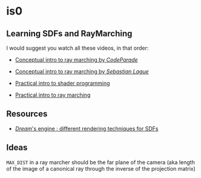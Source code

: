 
# is0

## Learning SDFs and RayMarching

I would suggest you watch all these videos, in that order: 

- [Conceptual intro to ray marching by *CodeParade*](https://www.youtube.com/watch?v=svLzmFuSBhk)

- [Conceptual intro to ray marching by *Sebastian Lague*](https://www.youtube.com/watch?v=Cp5WWtMoeKg)

- [Practical intro to shader programming](https://www.youtube.com/watch?v=u5HAYVHsasc)

- [Practical intro to ray marching](https://www.youtube.com/watch?v=PGtv-dBi2wE)

## Resources

- [*Dream*'s engine : different rendering techniques for SDFs](https://www.youtube.com/watch?v=u9KNtnCZDMI)

## Ideas

```MAX_DIST``` in a ray marcher should be the far plane of the camera (aka length of the image of a canonical ray through the inverse of the projection matrix) 